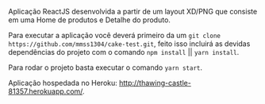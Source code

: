 Aplicação ReactJS desenvolvida a partir de um layout XD/PNG que consiste em uma Home de produtos e Detalhe do produto.

Para executar a aplicação você deverá primeiro da um `git clone https://github.com/mmss1304/cake-test.git`, feito isso incluirá as devidas dependências do projeto com o comando `npm install` || `yarn install`.

Para rodar o projeto basta executar o comando `yarn start`.

Aplicação hospedada no Heroku: http://thawing-castle-81357.herokuapp.com/.
